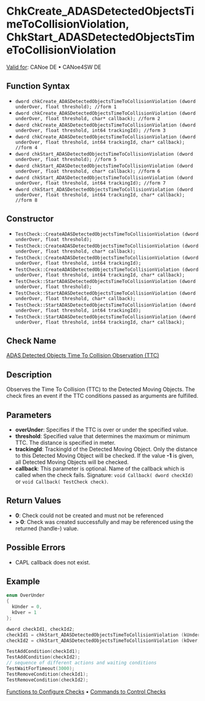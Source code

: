 # ChkCreate_ADASDetectedObjectsTimeToCollisionViolation, ChkStart_ADASDetectedObjectsTimeToCollisionViolation

[Valid for](../../../Shared/FeatureAvailability.md):  CANoe DE • CANoe4SW DE

## Function Syntax

- `dword chkCreate_ADASDetectedObjectsTimeToCollisionViolation (dword underOver, float threshold); //form 1`
- `dword chkCreate_ADASDetectedObjectsTimeToCollisionViolation (dword underOver, float threshold, char* callback); //form 2`
- `dword chkCreate_ADASDetectedObjectsTimeToCollisionViolation (dword underOver, float threshold, int64 trackingId); //form 3`
- `dword chkCreate_ADASDetectedObjectsTimeToCollisionViolation (dword underOver, float threshold, int64 trackingId, char* callback); //form 4`
- `dword chkStart_ADASDetectedObjectsTimeToCollisionViolation (dword underOver, float threshold); //form 5`
- `dword chkStart_ADASDetectedObjectsTimeToCollisionViolation (dword underOver, float threshold, char* callback); //form 6`
- `dword chkStart_ADASDetectedObjectsTimeToCollisionViolation (dword underOver, float threshold, int64 trackingId); //form 7`
- `dword chkStart_ADASDetectedObjectsTimeToCollisionViolation (dword underOver, float threshold, int64 trackingId, char* callback); //form 8`

## Constructor

- `TestCheck::CreateADASDetectedObjectsTimeToCollisionViolation (dword underOver, float threshold);`
- `TestCheck::CreateADASDetectedObjectsTimeToCollisionViolation (dword underOver, float threshold, char* callback);`
- `TestCheck::CreateADASDetectedObjectsTimeToCollisionViolation (dword underOver, float threshold, int64 trackingId);`
- `TestCheck::CreateADASDetectedObjectsTimeToCollisionViolation (dword underOver, float threshold, int64 trackingId, char* callback);`
- `TestCheck::StartADASDetectedObjectsTimeToCollisionViolation (dword underOver, float threshold);`
- `TestCheck::StartADASDetectedObjectsTimeToCollisionViolation (dword underOver, float threshold, char* callback);`
- `TestCheck::StartADASDetectedObjectsTimeToCollisionViolation (dword underOver, float threshold, int64 trackingId);`
- `TestCheck::StartADASDetectedObjectsTimeToCollisionViolation (dword underOver, float threshold, int64 trackingId, char* callback);`

## Check Name

[ADAS Detected Objects Time To Collision Observation (TTC)](../../../TestCommands/CheckDescriptions/CDADASDetObjTimeToCollisionObservation.md)

## Description

Observes the Time To Collision (TTC) to the Detected Moving Objects. The check fires an event if the TTC conditions passed as arguments are fulfilled.

## Parameters

- **overUnder**: Specifies if the TTC is over or under the specified value.
- **threshold**: Specified value that determines the maximum or minimum TTC. The distance is specified in meter.
- **trackingId**: TrackingId of the Detected Moving Object. Only the distance to this Detected Moving Object will be checked. If the value **-1** is given, all Detected Moving Objects will be checked.
- **callback**: This parameter is optional. Name of the callback which is called when the check fails. Signature: `void Callback( dword checkId)` or `void Callback( TestCheck check)`.

## Return Values

- **0**: Check could not be created and must not be referenced
- **\> 0**: Check was created successfully and may be referenced using the returned (handle-) value.

## Possible Errors

- CAPL callback does not exist.

## Example

```c
enum OverUnder
{
  kUnder = 0,
  kOver = 1
};

dword checkId1, checkId2;
checkId1 = chkStart_ADASDetectedObjectsTimeToCollisionViolation (kUnder, 1.0); // TTC under 1s to any Moving Object will trigger the check
checkId2 = chkStart_ADASDetectedObjectsTimeToCollisionViolation (kOver, 5.0, 2, 100); // TTC over 5s to Detected Moving Object with ID 100 will trigger the check

TestAddCondition(checkId1);
TestAddCondition(checkId2);
// sequence of different actions and waiting conditions
TestWaitForTimeout(3000);
TestRemoveCondition(checkId1);
TestRemoveCondition(checkId2);
```

[Functions to Configure Checks](../CAPLfunctionsTSLConfigurationFunctions.md) • [Commands to Control Checks](../CAPLfunctionsTSLCheckControlCommands.md)
